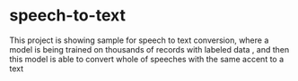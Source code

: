 # speech-to-text

This project is showing sample for speech to text conversion, where a model is being trained on thousands of records with labeled data , and then this model is able to convert whole of speeches with the same accent to a text
